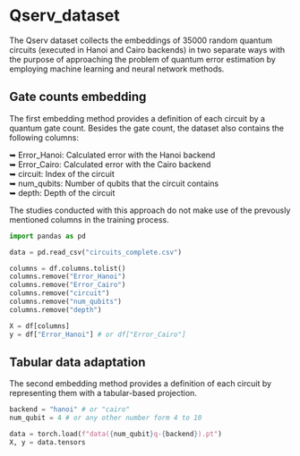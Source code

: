 # Qserv_dataset

The Qserv dataset collects the embeddings of 35000 random quantum circuits (executed in Hanoi and Cairo backends) in two separate ways with the purpose of approaching the problem of quantum error estimation by employing machine learning and neural network methods.

## Gate counts embedding

The first embedding method provides a definition of each circuit by a quantum gate count. Besides the gate count, the dataset also contains the following columns:

➥ Error_Hanoi: Calculated error with the Hanoi backend  
➥ Error_Cairo: Calculated error with the Cairo backend  
➥ circuit: Index of the circuit  
➥ num_qubits: Number of qubits that the circuit contains  
➥ depth: Depth of the circuit

The studies conducted with this approach do not make use of the prevously mentioned columns in the training process.

```python
import pandas as pd

data = pd.read_csv("circuits_complete.csv")

columns = df.columns.tolist()
columns.remove("Error_Hanoi")
columns.remove("Error_Cairo")
columns.remove("circuit")
columns.remove("num_qubits")
columns.remove("depth")

X = df[columns]
y = df["Error_Hanoi"] # or df["Error_Cairo"]
```

## Tabular data adaptation

The second embedding method provides a definition of each circuit by representing them with a tabular-based projection.

```python
backend = "hanoi" # or "cairo"
num_qubit = 4 # or any other number form 4 to 10 

data = torch.load(f"data({num_qubit}q-{backend}).pt")
X, y = data.tensors
```
